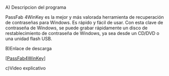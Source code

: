 A) Descripcion del programa

PassFab 4WinKey es la mejor y más valorada herramienta de recuperación de contraseñas para Windows. Es rápido y fácil de usar. Con esta clave de contraseña de Windows, se puede grabar rápidamente un disco de restablecimiento de contraseña de Windows, ya sea desde un CD/DVD o una unidad flash USB.

B)Enlace de descarga

[[PassFab4WinKey](https://www.passfab.es/products/windows-password-recovery.html)]

c)Video explicativo
